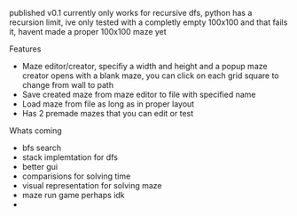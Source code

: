 published v0.1 currently only works for recursive dfs, python has a recursion limit, ive only tested with a completly empty 100x100 and that fails it, havent made a proper 100x100 maze yet

Features 
- Maze editor/creator, specifiy a width and height and a popup maze creator opens with a blank maze, you can click on each grid square to change from wall to path
- Save created maze from maze editor to file with specified name
- Load maze from file as long as in proper layout
- Has 2 premade mazes that you can edit or test

Whats coming 
- bfs search
- stack implemtation for dfs
- better gui
- comparisions for solving time
- visual representation for solving maze
- maze run game perhaps idk
- 

